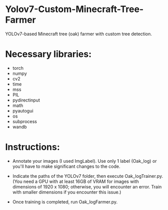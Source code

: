 # Yolov7-Custom-Minecraft-Tree-Farmer
YOLOv7-based Minecraft tree (oak) farmer with custom tree detection.

# Necessary libraries:
-  torch
-  numpy 
-  cv2
-  time
-  mss
-  PIL 
-  pydirectinput
-  math
-  pyautogui
-  os
-  subprocess
-  wandb

# Instructions:
- Annotate your images (I used ImgLabel). Use only 1 label (Oak_log) or you'll have to make significant changes to the code.
  
- Indicate the paths of the YOLOv7 folder, then execute Oak_logTrainer.py. (You need a GPU with at least 16GB of VRAM for images with dimensions of 1920 x 1080;
otherwise, you will encounter an error. Train with smaller dimensions if you encounter this issue.)

- Once training is completed, run Oak_logFarmer.py.


